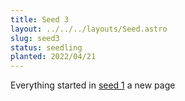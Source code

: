 ```yaml
---
title: Seed 3
layout: ../../../layouts/Seed.astro
slug: seed3
status: seedling
planted: 2022/04/21
---
```


Everything started in [seed 1](/garden/seeds/seed1) a new page
